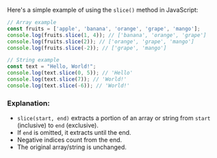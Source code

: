 Here's a simple example of using the `slice()` method in JavaScript:

```javascript
// Array example
const fruits = ['apple', 'banana', 'orange', 'grape', 'mango'];
console.log(fruits.slice(1, 4)); // ['banana', 'orange', 'grape']
console.log(fruits.slice(2)); // ['orange', 'grape', 'mango']
console.log(fruits.slice(-2)); // ['grape', 'mango']

// String example
const text = "Hello, World!";
console.log(text.slice(0, 5)); // 'Hello'
console.log(text.slice(7)); // 'World!'
console.log(text.slice(-6)); // 'World!'
```

### Explanation:
- `slice(start, end)` extracts a portion of an array or string from `start` (inclusive) to `end` (exclusive).
- If `end` is omitted, it extracts until the end.
- Negative indices count from the end.
- The original array/string is unchanged.